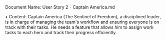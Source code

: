 Document Name: User Story 2 - Captain America.md

•	Content: Captain America (The Sentinel of Freedom), a disciplined leader, is in charge of managing the team's workflow and ensuring everyone is on track with their tasks. He needs a feature that allows him to assign work tasks to each hero and track their progress efficiently.

